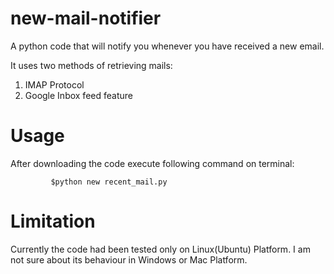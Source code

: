 # new-mail-notifier
A python code that will notify you whenever you have received a new email.

It uses two methods of retrieving mails:
  1) IMAP Protocol
  2) Google Inbox feed feature

# Usage 
  After downloading the code execute following command on terminal:
         
             $python new recent_mail.py
          
# Limitation
  Currently the code had been  tested only on Linux(Ubuntu) Platform. I am not sure about its behaviour in Windows or Mac Platform.
